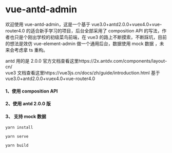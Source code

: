 # vue-antd-admin

欢迎使用 vue-antd-admin，这是一个基于 vue3.0+antd2.0.0+vuex4.0+vue-router4.0 的适合新手学习的项目，后台全部采用了 composition API 的写法，作者也只是个刚出学校的初级菜鸟前端，在 vue3 的路上不断摸索，不断踩坑，目前的想法是效仿 vue-element-admin 做一个通用后台，数据使用 mock 数据 ，未来会考虑拿 ts 重构。

antd 用的是 2.0.0 官方文档查看这里https://2x.antdv.com/components/layout-cn/  
vue3 文档查看这里https://vue3js.cn/docs/zh/guide/introduction.html
基于 vue3.0+antd2.0.0+vuex4.0+vue-router4.0

#### 1、使用 composition API

#### 2、使用 antd 2.0.0 版

#### 3、 支持 mock 数据

```
yarn install
```

```
yarn serve
```

```
yarn build
```
